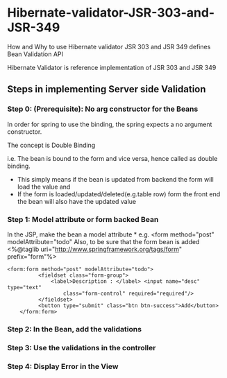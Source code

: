# Hibernate-validator-JSR-303-and-JSR-349
How and Why to use Hibernate validator JSR 303 and JSR 349 defines Bean Validation API

Hibernate Validator is reference implementation of JSR 303 and JSR 349

## Steps in implementing Server side Validation

### Step 0: (Prerequisite): No arg constructor for the Beans

In order for spring to use the binding, the spring expects a no argument constructor.

The concept is Double Binding

i.e. The bean is bound to the form and vice versa, hence called as double binding.

* This simply means if the bean is updated from backend the form will load the value and 
* If the form is loaded/updated/deleted(e.g.table row) form the front end the bean will also have the updated value

### Step 1: Model attribute or form backed Bean
  In the JSP, make the bean a model attribute
    * e.g. <form method="post" modelAttribute="todo"
Also, to be sure that the form bean is added <%@taglib uri="http://www.springframework.org/tags/form" prefix="form"%>

    <form:form method="post" modelAttribute="todo">
			  <fieldset class="form-group">
				  <label>Description : </label> <input name="desc" type="text"
					  class="form-control" required="required"/>
			  </fieldset>
			  <button type="submit" class="btn btn-success">Add</button>
		</form:form>
    
### Step 2: In the Bean, add the validations
   
### Step 3: Use the validations in the controller
  
### Step 4: Display Error in the View
